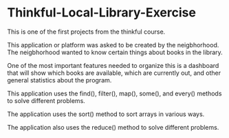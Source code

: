 # Thinkful-Local-Library-Exercise

This is one of the first projects from the thinkful course. 

This application or platform was asked to be created by the neigbhorhood. The neigbhorhood wanted to know certain things about books in the library.

One of the most important features needed to organize this is a dashboard that will show which books are available, which are currently out, and other general statistics about the program.

This application uses the find(), filter(), map(), some(), and every() methods to solve different problems.

The application uses the sort() method to sort arrays in various ways.

The application also uses the reduce() method to solve different problems.
